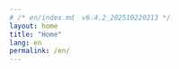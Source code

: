 ```yaml
---
# /* en/index.md  v6.4.2_202510220213 */
layout: home
title: "Home"
lang: en
permalink: /en/
---
```


